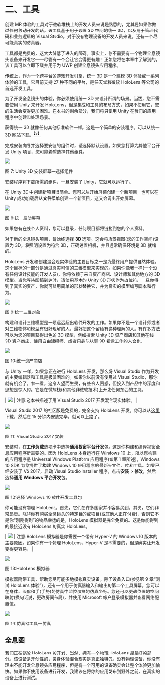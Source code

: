 # 二、工具

创建 MR 体验的工具对于微软堆栈上的开发人员来说是熟悉的，尤其是如果你做过任何移动开发的话。该工具基于用于设置 3D 空间的统一 3D，以及用于管理代码和业务逻辑的 Visual Studio。对于没有物理设备的开发人员来说，还有一个尽可能真实的仿真器。

工具都是免费的，这大大降低了进入的障碍。事实上，你不需要有一个物理全息镜头设备来开发它——尽管有一个会让它变得更有趣！正如您将在本章中了解到的，该工具可以立即下载并用于为 UWP 创建全息镜头应用程序。

传统上，作为一个跨平台的游戏开发引擎，统一 3D 是一个建模 3D 体验或一系列体验的工具。它目前支持 27 种不同的平台，是任天堂和微软 HoloLens 等公司的首选开发工具。

为了开发全息镜头的体验，你必须使用统一 3D 来设计所谓的场景。当然，您不需要使用 Unity 来开发 HoloLens，但是集成和工具的布局方式，如果不使用它，您的生活会变得更加困难。在本书的剩余部分，我们将只使用 Unity 在我们的应用程序中创建和处理场景。

获得统一 3D 就像任何其他标准软件一样。这是一个简单的安装程序，可以从统一 3D 网站下载。[<sup>【3】</sup>](HoloLens_Succinctly_0014.htm#_ftn3)

完成安装向导并选择要安装的组件时，请选择默认设置。如果您打算为其他平台开发 Unity 项目，您可能希望选择其他组件。

![](img/image009.png)

图 7: Unity 3D 安装屏幕—选择组件

安装程序将下载所需的组件，一旦安装了 Unity，它就可以运行了。

在 Unity 3D 中创建新项目很简单。您可以从开始屏幕创建一个新项目，也可以在 Unity 成功加载后从**文件**菜单创建一个新项目，这又会调出开始屏幕。

![](img/image010.jpg)

图 8:统一启动屏幕

如果您有在线个人资料，您可以登录，任何项目都将链接到您的个人资料。

对于新的全息镜头项目，请始终选择 **3D** 选项。这会将场景视图(您的工作空间)设置为 3D，将照明设置为符合 3D，正确设置相机，并且通常确保环境是 3D 就绪的。

HoloLens 开发和创建混合现实体验的主要目标之一是为最终用户提供自然体验。这个目标的一部分是通过真实可信的三维模型来实现的。如果你像我一样(一个没有任何设计技能的开发人员)，你将依赖于来自资产商店、设计师和其他地方的 3D 模型。当您等待图稿到达时，请使用基本的 Unity 3D 形状作为占位符。一旦你得到了真实的资产，你就可以用简单的形状替换它，并为真实的模型编写脚本和行为。

![](img/image011.jpg)

图 9:统一三维对象

构建和设计三维模型是一项远远超出软件开发的工作。如果你不是一个设计师或者对三维物体和模型有很好理解的人，最好把这个留给有这种理解的人。有许多方法可以为您的项目获得出色的 3D 模型，例如搜索 Unity 3D 资产商店和其他在线 3D 资产商店，使用自由建模师，或者只是与从事 3D 视觉工作的人合作。

![](img/image012.jpg)

图 10:统一资产商店

与 Unity 一样，如果您正在进行 HoloLens 开发，那么将 Visual Studio 作为开发的主要编辑器和工具是极其困难的。如果你以前没有使用过 Visual Studio，那你就有机会了。乍一看，这令人望而生畏，有些令人困惑，但投入到产品中的深度和思想是惊人的。它是在微软栈(和其他非微软技术)上开发任何东西的工具。

| ![](img/note.png) | 注意:这本书描述了用 Visual Studio 2017 开发混合现实体验。 |

Visual Studio 2017 的社区版是免费的，完全支持 HoloLens 开发。你可以从[这里](https://www.visualstudio.com/downloads/)下载，然后在 15 分钟内安装完毕，就可以上路了。

![](img/image014.jpg)

图 11: Visual Studio 2017 安装

安装时，在**工作负载**选项卡中选择**通用视窗平台开发**包。这是你构建和编译视窗全息应用程序所需要的。因为 HoloLens 本身运行在 Windows 10 上，所以您构建的应用程序是 Universal Windows Platform 应用程序(如第 1 章所述)，Windows 10 SDK 为您提供了构建 Windows 10 应用程序的最新头文件、库和工具。如果已经安装了 VS 2017，启动 Visual Studio Installer 程序，点击**安装** > **修改**，然后选择**通用 Windows 平台开发**包。

![](img/image015.jpg)

图 12:选择 Windows 10 软件开发工具包

你可能没有物理 HoloLens。首先，它们在许多国家并不容易买到，其次，它们非常昂贵。除非你有购买全息镜头的特定目的或项目(或其他人正在付费)，否则它不是你“刚刚得到”的物品幸运的是，HoloLens 模拟器是完全免费的。这是你能得到的最接近没有 HoloLens 的真实 HoloLens。

| ![](img/note.png) | 注意:HoloLens 模拟器是你需要一个带有 Hyper-V 的 Windows 10 版本的主要原因。如果你有一个物理 HoloLens，Hyper-V 是不需要的，但是确实让开发变得更容易。 |

![](img/image016.png)

图 13:HoloLens 模拟器

模拟器附带工具，帮助您尽可能多地模拟真实设备。除了设备入口(参见第 9 章“测试 HoloLens 体验”)，还有一个用于仿真器输入和输出的第二个工具屏幕。您可以在身体、头部和手(手势)的仿真中监控演员的仿真坐标。您还可以更改位置的空间映射(换句话说，更改房间布局)，并使用 Microsoft 帐户登录模拟器并查看网络配置值。

![](img/image017.jpg)

图 14:仿真器工具—仿真

## 全息图

我们正在谈论 HoloLens 的开发，当然，拥有一个物理 HoloLens 是最好的部分。该设备是开创性的，亲身体验混合现实是真正独特的。没有物理设备，你没有理由不能开发全息镜头应用程序，但是有一个可用的设备确实会让整个体验更加愉快。如果你不使用设备进行开发，我建议在将你的应用发布到野外之前，在真实的设备上进行测试。